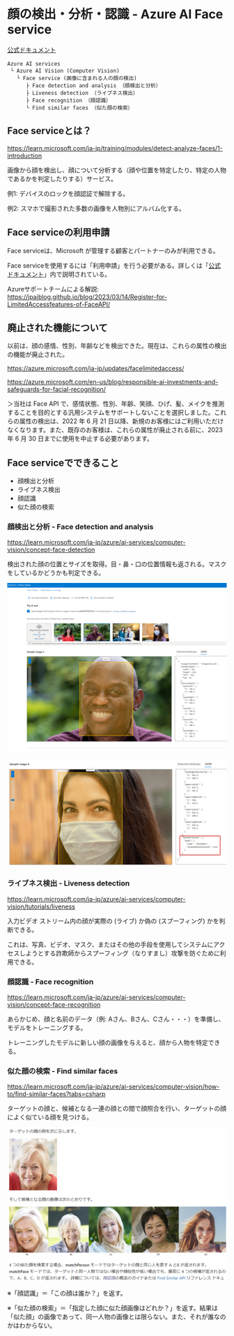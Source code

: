 # 顔の検出・分析・認識 - Azure AI Face service

[公式ドキュメント](https://learn.microsoft.com/ja-jp/azure/ai-services/computer-vision/overview-identity)

```
Azure AI services
 └ Azure AI Vision (Computer Vision)
   └ Face service (画像に含まれる人の顔の検出)
      ├ Face detection and analysis （顔検出と分析）
      ├ Liveness detection （ライブネス検出）
      ├ Face recognition （顔認識）
      └ Find similar faces （似た顔の検索）
```

## Face serviceとは？

https://learn.microsoft.com/ja-jp/training/modules/detect-analyze-faces/1-introduction

画像から顔を検出し、顔について分析する（顔や位置を特定したり、特定の人物であるかを判定したりする）サービス。

例1: デバイスのロックを顔認証で解除する。

例2: スマホで撮影された多数の画像を人物別にアルバム化する。

## Face serviceの利用申請

Face serviceは、Microsoft が管理する顧客とパートナーのみが利用できる。

Face serviceを使用するには「利用申請」を行う必要がある。詳しくは「[公式ドキュメント](https://learn.microsoft.com/ja-jp/azure/ai-services/computer-vision/overview-identity)」内で説明されている。

Azureサポートチームによる解説:
https://jpaiblog.github.io/blog/2023/03/14/Register-for-LimitedAccessfeatures-of-FaceAPI/

## 廃止された機能について

以前は、顔の感情、性別、年齢などを検出できた。現在は、これらの属性の検出の機能が廃止された。

https://azure.microsoft.com/ja-jp/updates/facelimitedaccess/

https://azure.microsoft.com/en-us/blog/responsible-ai-investments-and-safeguards-for-facial-recognition/

＞当社は Face API で、感情状態、性別、年齢、笑顔、ひげ、髪、メイクを推測することを目的とする汎用システムをサポートしないことを選択しました。これらの属性の検出は、2022 年 6 月 21 日以降、新規のお客様にはご利用いただけなくなります。また、既存のお客様は、これらの属性が廃止される前に、2023 年 6 月 30 日までに使用を中止する必要があります。

## Face serviceでできること

- 顔検出と分析
- ライブネス検出
- 顔認識
- 似た顔の検索

### 顔検出と分析 - Face detection and analysis

https://learn.microsoft.com/ja-jp/azure/ai-services/computer-vision/concept-face-detection

検出された顔の位置とサイズを取得。目・鼻・口の位置情報も返される。マスクをしているかどうかも判定できる。

![alt text](image-13.png)

![alt text](image-14.png)

### ライブネス検出 - Liveness detection

https://learn.microsoft.com/ja-jp/azure/ai-services/computer-vision/tutorials/liveness

入力ビデオ ストリーム内の顔が実際の (ライブ) か偽の (スプーフィング) かを判断できる。

これは、写真、ビデオ、マスク、またはその他の手段を使用してシステムにアクセスしようとする詐欺師からスプーフィング（なりすまし）攻撃を防ぐために利用できる。

### 顔認識 - Face recognition

https://learn.microsoft.com/ja-jp/azure/ai-services/computer-vision/concept-face-recognition

あらかじめ、顔と名前のデータ（例: Aさん、Bさん、Cさん・・・）を準備し、モデルをトレーニングする。

トレーニングしたモデルに新しい顔の画像を与えると、顔から人物を特定できる。

### 似た顔の検索 - Find similar faces

https://learn.microsoft.com/ja-jp/azure/ai-services/computer-vision/how-to/find-similar-faces?tabs=csharp

ターゲットの顔と、候補となる一連の顔との間で顔照合を行い、ターゲットの顔によく似ている顔を見つける。

![alt text](image-15.png)

※「顔認識」＝「この顔は誰か？」を返す。

※「似た顔の検索」＝「指定した顔に似た顔画像はどれか？」を返す。結果は「似た顔」の画像であって、同一人物の画像とは限らない。また、それが誰なのかはわからない。
